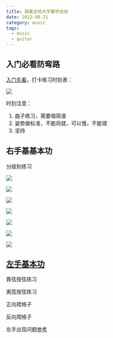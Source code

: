 ```yaml
---
title: 跟着吉他大学霸学吉他
date: 2022-08-21
category: music
tags:
  - music
  - guitar
---
```


<!-- more -->

## 入门必看防弯路

[入门先看](https://www.bilibili.com/video/BV1rS4y1J7TS)，打卡练习时刻表：

![](./image-daxueba/schedule.jpg)

时刻注意：

1. 曲子练习，需要唱简谱
2. 姿势做标准，不能将就，可以慢，不能错
3. 坚持



## 右手基基本功

分级别练习


![](./image-daxueba/right-hand-34-1.jpg)

![](./image-daxueba/right-hand-34-2.jpg)

![](./image-daxueba/right-hand-34-3.jpg)

![](./image-daxueba/right-hand-34-4.jpg)

![](./image-daxueba/right-hand-34-5.jpg)

![](./image-daxueba/right-hand-34-6.jpg)

![](./image-daxueba/right-hand-34-7.jpg)

## [左手基本功](https://www.bilibili.com/video/BV15b4y177PN/?spm_id_from=333.788&vd_source=554c813e9abf3a2eb6e0cf650060074e)


靠弦按弦练习

离弦按弦练习

正向爬格子

反向爬格子

左手出现问题[参考](https://www.bilibili.com/video/BV13Z4y1i7e1?spm_id_from=333.999.0.0&vd_source=554c813e9abf3a2eb6e0cf650060074e)
